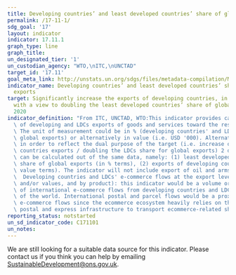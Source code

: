 ```yaml
---
title: Developing countries’ and least developed countries’ share of global exports
permalink: /17-11-1/
sdg_goal: '17'
layout: indicator
indicator: 17.11.1
graph_type: line
graph_title:
un_designated_tier: '1'
un_custodian_agency: "WTO,\nITC,\nUNCTAD"
target_id: '17.11'
goal_meta_link: http://unstats.un.org/sdgs/files/metadata-compilation/Metadata-Goal-17.pdf
indicator_name: Developing countries’ and least developed countries’ share of global
  exports
target: Significantly increase the exports of developing countries, in particular
  with a view to doubling the least developed countries’ share of global exports by
  2020
indicator_definition: "From ITC, UNCTAD, WTO:This indicator provides calculations\
  \ of developing and LDCs exports of goods and services toward the rest of the World.\
  \ The unit of measurement could be in % (developing countries' and LDCs share of\
  \ global exports) or alternatively in value (i.e. USD '000). Alternatively, and\
  \ in order to reflect the dual purpose of the target (i.e. increase of developing\
  \ countries exports / doubling the LDCs share for global exports) 2 different indicators\
  \ can be calculated out of the same data, namely: (1) least developed countries'\
  \ share of global exports (in % terms), (2) exports of developing countries (in\
  \ value terms). The indicator will not include export of oil and arms. From UPU:\
  \  Developing countries and LDCs' e-commerce flows at the export level (volumes\
  \ and/or values, and by product): this indicator would be a volume or value index\
  \ of international e-commerce flows from developing countries and LDCs to the rest\
  \ of the world. International postal and parcel flows would be a proxy for international\
  \ e-commerce flows since the ecommerce ecosystem heavily relies on the international\
  \ postal and express infrastructure to transport ecommerce-related shipments."
reporting_status: notstarted
un_sd_indicator_code: C171101
un_notes:
---
```


We are still looking for a suitable data source for this indicator. Please contact us if you think you can help by emailing <a href="mailto:SustainableDevelopment@ons.gov.uk">SustainableDevelopment@ons.gov.uk</a>.


